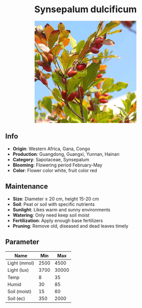 <h1 align='center'>Synsepalum dulcificum</h1>
<p align="center">
    <img 
        align='center'
        width='320'
        src="../images/synsepalum dulcificum.png" 
        alt='Synsepalum dulcificum' />
</p>

## Info

 - **Origin**: Western Africa, Gana, Congo
 - **Production**: Guangdong, Guangxi, Yunnan, Hainan
 - **Category**: Sapotaceae, Synsepalum
 - **Blooming**: Flowering period February-May
 - **Color**: Flower color white, fruit color red

## Maintenance

 - **Size**: Diameter ≥ 20 cm, height 15-20 cm
 - **Soil**: Peat or soil with specific nutrients
 - **Sunlight**: Likes warm and sunny environments
 - **Watering**: Only need keep soil moist
 - **Fertilization**: Apply enough base fertilizers
 - **Pruning**: Remove old, diseased and dead leaves timely

## Parameter

| Name         | Min  | Max   |
|--------------|------|-------|
| Light (mmol) | 2500 | 4500  |
| Light (lux)  | 3700 | 30000 |
| Temp         | 8    | 35    |
| Humid        | 30   | 85    |
| Soil (moist) | 15   | 60    |
| Soil (ec)    | 350  | 2000  |
